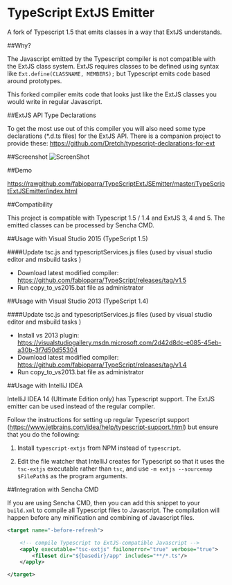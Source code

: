 TypeScript ExtJS Emitter
======================

A fork of Typescript 1.5 that emits classes in a way that ExtJS understands.

##Why?

The Javascript emitted by the Typescript compiler is not compatible with the ExtJS class system. ExtJS requires classes to be defined using syntax like `Ext.define(CLASSNAME, MEMBERS);` but Typescript emits code based around prototypes.

This forked compiler emits code that looks just like the ExtJS classes you would write in regular Javascript.

##ExtJS API Type Declarations

To get the most use out of this compiler you will also need some type declarations (*.d.ts files) for the ExtJS API. There is a companion project to provide these: https://github.com/Dretch/typescript-declarations-for-ext

##Screenshot
![ScreenShot](https://raw.github.com/fabioparra/TypeScriptExtJSEmitter/master/TypeScriptExtJSEmitter/images/screenshot.jpg)

##Demo

https://rawgithub.com/fabioparra/TypeScriptExtJSEmitter/master/TypeScriptExtJSEmitter/index.html

##Compatibility

This project is compatible with Typescript 1.5 / 1.4 and ExtJS 3, 4 and 5. The emitted classes can be processed by Sencha CMD.

##Usage with Visual Studio 2015 (TypeScript 1.5)

####Update tsc.js and typescriptServices.js files (used by visual studio editor and msbuild tasks )

- Download latest modified compiler: https://github.com/fabioparra/TypeScript/releases/tag/v1.5
- Run copy_to_vs2015.bat file as administrator

##Usage with Visual Studio 2013 (TypeScript 1.4)

####Update tsc.js and typescriptServices.js files (used by visual studio editor and msbuild tasks )

- Install vs 2013 plugin: https://visualstudiogallery.msdn.microsoft.com/2d42d8dc-e085-45eb-a30b-3f7d50d55304
- Download latest modified compiler: https://github.com/fabioparra/TypeScript/releases/tag/v1.4
- Run copy_to_vs2013.bat file as administrator

##Usage with IntelliJ IDEA

IntelliJ IDEA 14 (Ultimate Edition only) has Typescript support. The ExtJS emitter can be used instead of the regular compiler.

Follow the instructions for setting up regular Typescript support (https://www.jetbrains.com/idea/help/typescript-support.html) but ensure that you do the following:

1.  Install `typescript-extjs` from NPM instead of `typescript`.

2.  Edit the file watcher that IntelliJ creates for Typescript so that it uses the `tsc-extjs` executable rather than `tsc`, and use `-m extjs --sourcemap $FilePath$` as the program arguments.

##Integration with Sencha CMD

If you are using Sencha CMD, then you can add this snippet to your `build.xml` to compile all Typescript files to Javascript. The compilation will happen before any minification and combining of Javascript files.

```xml
<target name="-before-refresh">

    <!-- compile Typescript to ExtJS-compatible Javascript -->
    <apply executable="tsc-extjs" failonerror="true" verbose="true">
        <fileset dir="${basedir}/app" includes="**/*.ts"/>
    </apply>

</target>
```
